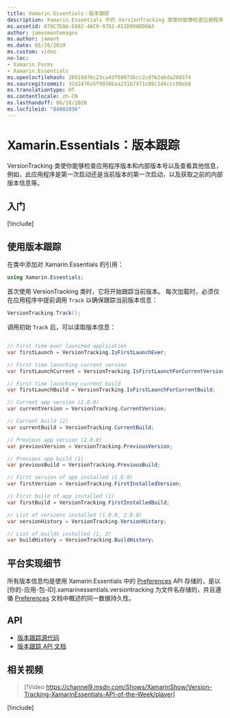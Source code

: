 ```yaml
---
title: Xamarin.Essentials：版本跟踪
description: Xamarin.Essentials 中的 VersionTracking 类使你能够检查应用程序版本和内部版本号、查看其他信息（例如，此应用程序是第一次启动还是当前版本的第一次启动），以及获取之前的内部版本信息等。
ms.assetid: 670C7E8A-E882-4AC0-97D2-A53D90ADD6A3
author: jamesmontemagno
ms.author: jamont
ms.date: 05/28/2019
ms.custom: video
no-loc:
- Xamarin.Forms
- Xamarin.Essentials
ms.openlocfilehash: 20819d76c23ca43f60073bcc2cd762abda280374
ms.sourcegitcommit: 32d2476a5f9016baa231b7471c88c1d4ccc08eb8
ms.translationtype: HT
ms.contentlocale: zh-CN
ms.lasthandoff: 06/18/2020
ms.locfileid: "84802036"
---
```

# <a name="xamarinessentials-version-tracking"></a>Xamarin.Essentials：版本跟踪

VersionTracking 类使你能够检查应用程序版本和内部版本号以及查看其他信息，例如，此应用程序是第一次启动还是当前版本的第一次启动，以及获取之前的内部版本信息等。

## <a name="get-started"></a>入门

[!include[](~/essentials/includes/get-started.md)]

## <a name="using-version-tracking"></a>使用版本跟踪

在类中添加对 Xamarin.Essentials 的引用：

```csharp
using Xamarin.Essentials;
```

首次使用 VersionTracking 类时，它将开始跟踪当前版本。 每次加载时，必须仅在应用程序中提前调用 `Track` 以确保跟踪当前版本信息：

```csharp
VersionTracking.Track();
```

调用初始 `Track` 后，可以读取版本信息：

```csharp

// First time ever launched application
var firstLaunch = VersionTracking.IsFirstLaunchEver;

// First time launching current version
var firstLaunchCurrent = VersionTracking.IsFirstLaunchForCurrentVersion;

// First time launching current build
var firstLaunchBuild = VersionTracking.IsFirstLaunchForCurrentBuild;

// Current app version (2.0.0)
var currentVersion = VersionTracking.CurrentVersion;

// Current build (2)
var currentBuild = VersionTracking.CurrentBuild;

// Previous app version (1.0.0)
var previousVersion = VersionTracking.PreviousVersion;

// Previous app build (1)
var previousBuild = VersionTracking.PreviousBuild;

// First version of app installed (1.0.0)
var firstVersion = VersionTracking.FirstInstalledVersion;

// First build of app installed (1)
var firstBuild = VersionTracking.FirstInstalledBuild;

// List of versions installed (1.0.0, 2.0.0)
var versionHistory = VersionTracking.VersionHistory;

// List of builds installed (1, 2)
var buildHistory = VersionTracking.BuildHistory;
```

## <a name="platform-implementation-specifics"></a>平台实现细节

所有版本信息均是使用 Xamarin.Essentials 中的 [Preferences](preferences.md) API 存储的，是以 [你的-应用-包-ID].xamarinessentials.versiontracking 为文件名存储的，并且遵循 [Preferences](preferences.md#persistence) 文档中概述的同一数据持久性。

## <a name="api"></a>API

- [版本跟踪源代码](https://github.com/xamarin/Essentials/tree/main/Xamarin.Essentials/VersionTracking)
- [版本跟踪 API 文档](xref:Xamarin.Essentials.VersionTracking)

## <a name="related-video"></a>相关视频

> [!Video https://channel9.msdn.com/Shows/XamarinShow/Version-Tracking-XamarinEssentials-API-of-the-Week/player]

[!include[](~/essentials/includes/xamarin-show-essentials.md)]
